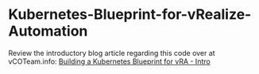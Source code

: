 # Kubernetes-Blueprint-for-vRealize-Automation

Review the introductory blog article regarding this code over at vCOTeam.info: 
[Building a Kubernetes Blueprint for vRA - Intro](https://www.vcoteam.info/47-automation/326-building-a-kubernetes-blueprint-for-vra-intro.html)
